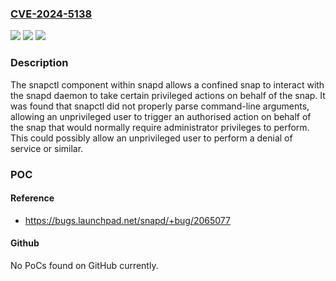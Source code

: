 ### [CVE-2024-5138](https://cve.mitre.org/cgi-bin/cvename.cgi?name=CVE-2024-5138)
![](https://img.shields.io/static/v1?label=Product&message=snapd&color=blue)
![](https://img.shields.io/static/v1?label=Version&message=0%3C%2068ee9c6aa916ab87dbfd9a26030690f2cabf1e14%20&color=brighgreen)
![](https://img.shields.io/static/v1?label=Vulnerability&message=n%2Fa&color=brighgreen)

### Description

The snapctl component within snapd allows a confined snap to interact with the snapd daemon to take certain privileged actions on behalf of the snap. It was found that snapctl did not properly parse command-line arguments, allowing an unprivileged user to trigger an authorised action on behalf of the snap that would normally require administrator privileges to perform. This could possibly allow an unprivileged user to perform a denial of service or similar.

### POC

#### Reference
- https://bugs.launchpad.net/snapd/+bug/2065077

#### Github
No PoCs found on GitHub currently.

